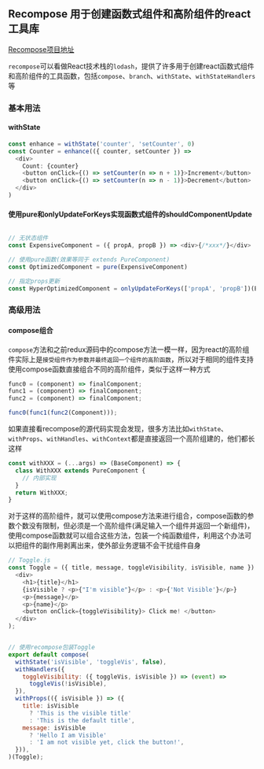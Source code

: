 ## Recompose 用于创建函数式组件和高阶组件的react工具库
[Recompose项目地址](https://github.com/acdlite/recompose)

`recompose`可以看做React技术栈的`lodash`，提供了许多用于创建react函数式组件和高阶组件的工具函数，包括`compose`、`branch`、`withState`、`withStateHandlers`等

### 基本用法

#### withState
```javascript
const enhance = withState('counter', 'setCounter', 0)
const Counter = enhance(({ counter, setCounter }) =>
  <div>
    Count: {counter}
    <button onClick={() => setCounter(n => n + 1)}>Increment</button>
    <button onClick={() => setCounter(n => n - 1)}>Decrement</button>
  </div>
)
```
#### 使用pure和onlyUpdateForKeys实现函数式组件的shouldComponentUpdate
```javascript

// 无状态组件
const ExpensiveComponent = ({ propA, propB }) => <div>{/*xxx*/}</div>

// 使用pure函数(效果等同于 extends PureComponent)
const OptimizedComponent = pure(ExpensiveComponent)

// 指定props更新
const HyperOptimizedComponent = onlyUpdateForKeys(['propA', 'propB'])(ExpensiveComponent)
```

### 高级用法

#### compose组合
`compose`方法和之前redux源码中的compose方法一模一样，因为react的高阶组件实际上是`接受组件作为参数并最终返回一个组件的高阶函数`，所以对于相同的组件支持使用compose函数直接组合不同的高阶组件，类似于这样一种方式
```javascript
func0 = (component) => finalComponent;
func1 = (component) => finalComponent;
func2 = (component) => finalComponent;

func0(func1(func2(Component)));
```
如果直接看recompose的源代码实现会发现，很多方法比如`withState`、`withProps`、`withHandles`、`withContext`都是直接返回一个高阶组建的，他们都长这样

```javascript
const withXXX = (...args) => (BaseComponent) => {
  class WithXXX extends PureComponent {
    // 内部实现
  }
  return WithXXX;
}
```

对于这样的高阶组件，就可以使用compose方法来进行组合，compose函数的参数个数没有限制，但必须是一个高阶组件(满足输入一个组件并返回一个新组件)，使用compose函数就可以组合这些方法，包装一个纯函数组件，利用这个办法可以把组件的副作用剥离出来，使外部业务逻辑不会干扰组件自身

```javascript
// Toggle.js
const Toggle = ({ title, message, toggleVisibility, isVisible, name }) => (
  <div>
    <h1>{title}</h1>
    {isVisible ? <p>{"I'm visible"}</p> : <p>{'Not Visible'}</p>}
    <p>{message}</p>
    <p>{name}</p>
    <button onClick={toggleVisibility}> Click me! </button>
  </div>
);


// 使用recompose包装Toggle
export default compose(
  withState('isVisible', 'toggleVis', false),
  withHandlers({
    toggleVisibility: ({ toggleVis, isVisible }) => (event) =>
      toggleVis(!isVisible),
  }),
  withProps(({ isVisible }) => ({
    title: isVisible
      ? 'This is the visible title'
      : 'This is the default title',
    message: isVisible
      ? 'Hello I am Visible'
      : 'I am not visible yet, click the button!',
  })),
)(Toggle);
```

